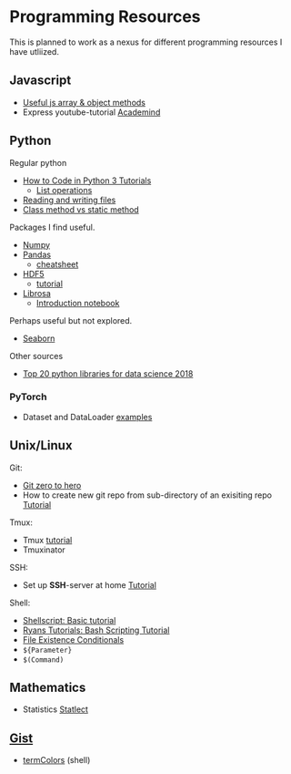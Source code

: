 # Programming Resources

This is planned to work as a nexus for different programming resources I have utliized. 

## Javascript
* [Useful js array & object methods](https://codeburst.io/useful-javascript-array-and-object-methods-6c7971d93230)
* Express youtube-tutorial [Academind](https://www.youtube.com/watch?v=bf8L9tQi_MQ)

## Python
Regular python
* [How to Code in Python 3 Tutorials](https://www.digitalocean.com/community/tutorial_series/how-to-code-in-python-3)
  * [List operations](https://www.digitalocean.com/community/tutorials/how-to-use-list-methods-in-python-3) 
* [Reading and writing files](http://www.pythonforbeginners.com/files/reading-and-writing-files-in-python)
* [Class method vs static method](http://www.bogotobogo.com/python/python_differences_between_static_method_and_class_method_instance_method.php)

Packages I find useful.
* [Numpy](https://docs.scipy.org/doc/numpy/user/quickstart.html)
* [Pandas](https://pandas.pydata.org/) 
  * [cheatsheet](https://github.com/pandas-dev/pandas/blob/master/doc/cheatsheet/Pandas_Cheat_Sheet.pdf)
* [HDF5](https://www.h5py.org/)
  * [tutorial](http://christopherlovell.co.uk/blog/2016/04/27/h5py-intro.html)
* [Librosa](https://github.com/librosa/librosa)
  * [Introduction notebook](http://nbviewer.jupyter.org/github/librosa/librosa/blob/master/examples/LibROSA%20demo.ipynb)

Perhaps useful but not explored.
* [Seaborn](https://seaborn.pydata.org/)


Other sources
* [Top 20 python libraries for data science 2018](https://www.datasciencecentral.com/profiles/blogs/top-20-python-libraries-for-data-science-in-2018) 


### PyTorch
* Dataset and DataLoader [examples](https://github.com/utkuozbulak/pytorch-custom-dataset-examples)

## Unix/Linux

Git:
  * [Git zero to hero](https://hackernoon.com/git-from-zero-to-hero-starting-with-foundations-e42e49b524c5)
  * How to create new git repo from sub-directory of an exisiting repo [Tutorial](https://aigeec.com/how-to-split-a-git-repo/)

Tmux:
  * Tmux [tutorial](https://minimul.com/teaches/tmux)
  * Tmuxinator

SSH:
* Set up **SSH**-server at home [Tutorial](https://dev.to/zduey/how-to-set-up-an-ssh-server-on-a-home-computer)

Shell:
* [Shellscript: Basic tutorial](https://www.shellscript.sh/index.html) 
* [Ryans Tutorials: Bash Scripting Tutorial](https://ryanstutorials.net/bash-scripting-tutorial/) 
* [File Existence Conditionals](https://www.cyberciti.biz/tips/find-out-if-file-exists-with-conditional-expressions.html)
* `${Parameter}`
* `$(Command)`

## Mathematics

* Statistics [Statlect](https://www.statlect.com/)

## [Gist](https://gist.github.com/ErikEkstedt)

* [termColors](https://gist.github.com/ErikEkstedt/9ce3553dfc92341f3a6d9927fcc3c7bb) (shell)

